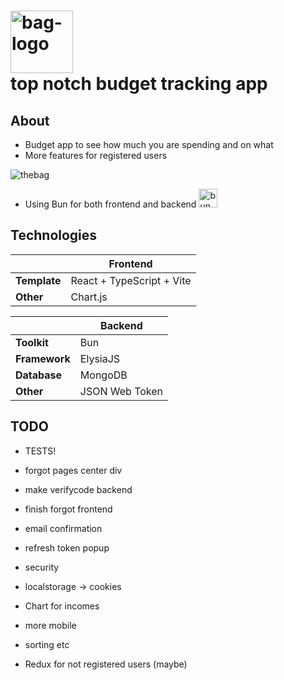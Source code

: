 # <img src="https://github.com/reijjo/budget/assets/95418273/f85d418a-e594-44b7-985e-549e361b3f96" alt="bag-logo" title="BAG" height="100px" /> </br> top notch budget tracking app

## About

- Budget app to see how much you are spending and on what
- More features for registered users

![thebag](https://github.com/reijjo/budget/assets/95418273/3f2ed90f-0039-4988-96d9-93e6f5e1bbc6)

- Using Bun for both frontend and backend <img src="https://github.com/reijjo/budget/assets/95418273/0f1660ca-51a0-45d6-b352-9fedb4ed9a5a" alt="bun" title="bun" height="30px" />

## Technologies

|              | Frontend                  |
| ------------ | ------------------------- |
| **Template** | React + TypeScript + Vite |
| **Other**    | Chart.js                  |

|               | Backend        |
| ------------- | -------------- |
| **Toolkit**   | Bun            |
| **Framework** | ElysiaJS       |
| **Database**  | MongoDB        |
| **Other**     | JSON Web Token |

## TODO

- TESTS!

- forgot pages center div
- make verifycode backend
- finish forgot frontend

- email confirmation
- refresh token popup
- security
- localstorage -> cookies
- Chart for incomes
- more mobile
- sorting etc
- Redux for not registered users (maybe)
